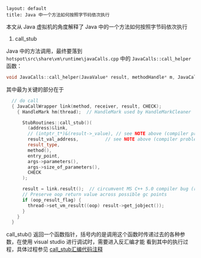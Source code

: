 ```
layout: default
title: Java 中一个方法如何按照字节码依次执行
```

本文从 Java 虚拟机的角度解释了 Java 中的一个方法如何按照字节码依次执行

1. call_stub

Java 中的方法调用，最终要落到 `hotspot\src\share\vm\runtime\javaCalls.cpp` 中的 `JavaCalls::call_helper` 函数：

```c++
void JavaCalls::call_helper(JavaValue* result, methodHandle* m, JavaCallArguments* args, TRAPS);
```

其中最为关键的部分在于 

```c++
  // do call
  { JavaCallWrapper link(method, receiver, result, CHECK);
    { HandleMark hm(thread);  // HandleMark used by HandleMarkCleaner

      StubRoutines::call_stub()(
        (address)&link,
        // (intptr_t*)&(result->_value), // see NOTE above (compiler problem)
        result_val_address,          // see NOTE above (compiler problem)
        result_type,
        method(),
        entry_point,
        args->parameters(),
        args->size_of_parameters(),
        CHECK
      );

      result = link.result();  // circumvent MS C++ 5.0 compiler bug (result is clobbered across call)
      // Preserve oop return value across possible gc points
      if (oop_result_flag) {
        thread->set_vm_result((oop) result->get_jobject());
      }
    }
  }
```

call_stub() 返回一个函数指针，括号内的是调用这个函数时传递过去的各种参数，在使用 visual studio 进行调试时，需要进入反汇编才能
看到其中的执行过程，具体过程参见 [call_stub汇编代码注释](https://github.com/codefollower/OpenJDK-Research/blob/master/hotspot/my-docs/interpreter/stub/call_stub.java)
